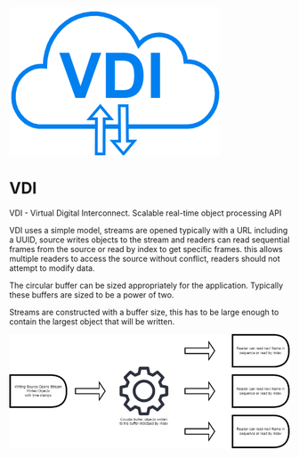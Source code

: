 ![Screenshot](docs/images/VDI%20Logo.png)

# VDI
VDI - Virtual Digital Interconnect. Scalable real-time object processing API


VDI uses a simple model, streams are opened typically with a URL including a UUID, source writes objects to the stream and readers can read sequential frames from the source or read by index to get specific frames. this allows multiple readers to access the source without conflict, readers should not attempt to modify data.

The circular buffer can be sized appropriately for the application. Typically these buffers are sized to be a power of two.

Streams are constructed with a buffer size, this has to be large enough to contain the largest object that will be written.

![Screenshot](docs/images/VDI%20Process%20Flow.png)


